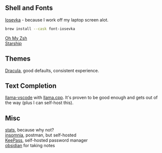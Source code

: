 ## Shell and Fonts

[Iosevka](https://github.com/be5invis/Iosevka) - because I work off my laptop screen alot. 

```sh
brew install --cask font-iosevka
```

[Oh My Zsh](https://ohmyz.sh/#install)  
[Starship](https://starship.rs/)  


## Themes

[Dracula](https://draculatheme.com/), good defaults, consistent experience.

## Text Completion

[llama-vscode](https://marketplace.visualstudio.com/items?itemName=ggml-org.llama-vscode) with [llama.cpp](https://marketplace.visualstudio.com/items?itemName=ggml-org.llama-vscode). It's proven to be good enough and gets out of the way (plus I can self-host this).

## Misc

[stats](https://formulae.brew.sh/cask/stats), because why not?  
[insomnia](https://github.com/Kong/insomnia), postman, but self-hosted  
[KeePass](https://en.wikipedia.org/wiki/KeePass), self-hosted password manager  
[obsidian](https://obsidian.md/) for taking notes  
